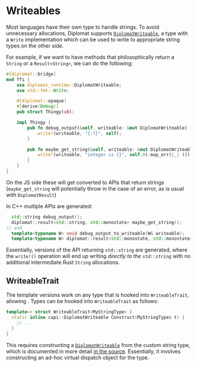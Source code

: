 # Writeables

Most languages have their own type to handle strings. To avoid unnecessary allocations, Diplomat supports [`DiplomatWriteable`](https://docs.rs/diplomat-runtime/0.2.0/diplomat_runtime/struct.DiplomatWriteable.html), a type with a `Write` implementation which can be used to write to appropriate string types on the other side.

For example, if we want to have methods that philosophically return a `String` or a `Result<String>`, we can do the following:

```rust
#[diplomat::bridge]
mod ffi {
    use diplomat_runtime::DiplomatWriteable;
    use std::fmt::Write;

    #[diplomat::opaque]
    #[derive(Debug)]
    pub struct Thingy(u8);

    impl Thingy {
        pub fn debug_output(&self, writeable: &mut DiplomatWriteable) {
            write!(writeable, "{:?}", self);
        }

        pub fn maybe_get_string(&self, writeable: &mut DiplomatWriteable) -> Result<(), ()> {
            write!(writeable, "integer is {}", self.0).map_err(|_| ())
        }
    }
}
```

On the JS side these will get converted to APIs that return strings (`maybe_get_string` will potentially throw in the case of an error, as is usual with `DiplomatResult`)

In C++ multiple APIs are generated: 

```cpp
  std::string debug_output();
  diplomat::result<std::string, std::monostate> maybe_get_string();
// and
  template<typename W> void debug_output_to_writeable(W& writeable);
  template<typename W> diplomat::result<std::monostate, std::monostate> maybe_get_string_to_writeable(W& writeable);
```

Essentially, versions of the API returning `std::string` are generated, where the `write!()` operation will end up writing _directly to the `std::string`_ with no additional intermediate Rust `String` allocations.

## WriteableTrait

The template versions work on any type that is hooked into `WriteableTrait`, allowing . Types can be hooked into `WriteableTrait` as follows:

```cpp
template<> struct WriteableTrait<MyStringType> {
  static inline capi::DiplomatWriteable Construct(MyStringType& t) {
    // ...
  }
}
```

This requires constructing a [`DiplomatWriteable`](https://docs.rs/diplomat-runtime/0.2.0/diplomat_runtime/struct.DiplomatWriteable.html) from the custom string type, which is documented in more detail [in the source](https://github.com/rust-diplomat/diplomat/blob/38cffa9bc2ef21d0aba89ed7d76236de4153248a/runtime/src/writeable.rs#L6-L62). Essentially, it involves constructing an ad-hoc virtual dispatch object for the type.
